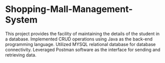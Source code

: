 # Shopping-Mall-Management-System
This project provides the facility of maintaining the details of the student in a database. Implemented CRUD operations using Java as the back-end programming language. Utilized MYSQL relational database for database connectivity. Leveraged Postman software as the interface for sending and retrieving data.
